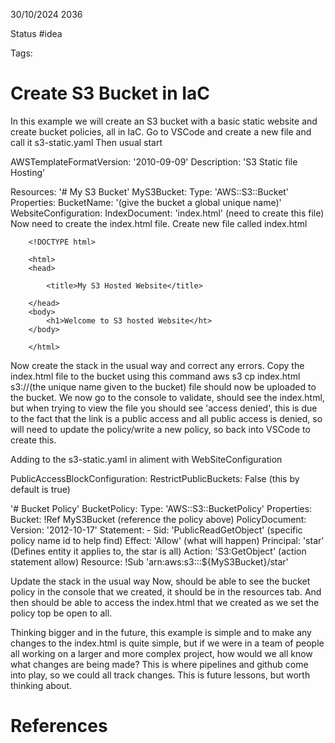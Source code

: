 30/10/2024 2036

Status #idea

Tags:

# Create S3 Bucket in IaC

In this example we will create an S3 bucket with a basic static website and create bucket policies, all in IaC.
Go to VSCode and create a new file and call it s3-static.yaml
Then usual start

AWSTemplateFormatVersion: '2010-09-09'
Description: 'S3 Static file Hosting'

Resources:
	'# My S3 Bucket'
	MyS3Bucket:
		Type: 'AWS::S3::Bucket'
		Properties:
			BucketName: '(give the bucket a global unique name)'
			WebsiteConfiguration:
				IndexDocument: 'index.html' (need to create this file)
Now need to create the index.html file.
Create new file called index.html

		<!DOCTYPE html>
		
		<html>
		<head>
		
			<title>My S3 Hosted Website</title>
		
		</head>
		<body>
			<h1>Welcome to S3 hosted Website</ht>
		</body>
		
		</html>
Now create the stack in the usual way and correct any errors.
Copy the index.html file to the bucket using this command
aws s3 cp index.html s3://(the unique name given to the bucket)
file should now be uploaded to the bucket.
We now go to the console to validate, should see the index.html, but when trying to view the file you should see 'access denied', this is due to the fact that the link is a public access and all public access is denied, so will need to update the policy/write a new policy, so back into VSCode to create this.

Adding to the s3-static.yaml in aliment with WebSiteConfiguration

PublicAccessBlockConfiguration:
	RestrictPublicBuckets: False (this by default is true)

'# Bucket Policy'
BucketPolicy:
	Type: 'AWS::S3::BucketPolicy'
	Properties:
		Bucket: !Ref MyS3Bucket (reference the policy above)
		PolicyDocument:
			Version: '2012-10-17'
			Statement:
				- Sid: 'PublicReadGetObject' (specific policy name id to help find)
					Effect: 'Allow' (what will happen)
					Principal: 'star' (Defines entity it applies to, the star is all)
					Action: 'S3:GetObject' (action statement allow) 
					Resource: !Sub 'arn:aws:s3:::${MyS3Bucket}/star'

Update the stack in the usual way
Now, should be able to see the bucket policy in the console that we created, it should be in the resources tab. And then should be able to access the index.html that we created as we set the policy top be open to all.

Thinking bigger and in the future, this example is simple and to make any changes to the index.html is quite simple, but if we were in a team of people all working on a larger and more complex project, how would we all know what changes are being made? This is where pipelines and github come into play, so we could all track changes. This is future lessons, but worth thinking about.




# References
